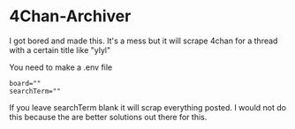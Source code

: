 # 4Chan-Archiver
I got bored and made this. It's a mess but it will scrape 4chan for a thread with a certain title like "ylyl"

You need to make a .env file
```
board=""
searchTerm=""
```
If you leave searchTerm blank it will scrap everything posted. I would not do this because the are better solutions out there for this.
